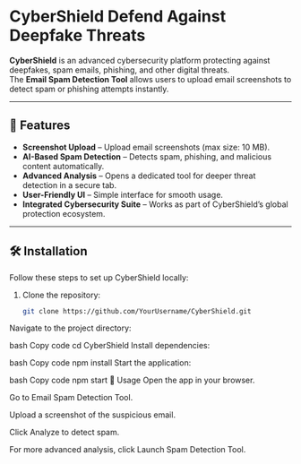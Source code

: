 # CyberShield Defend Against Deepfake Threats



**CyberShield** is an advanced cybersecurity platform protecting against deepfakes, spam emails, phishing, and other digital threats.  
The **Email Spam Detection Tool** allows users to upload email screenshots to detect spam or phishing attempts instantly.

---

## 🚀 Features

- **Screenshot Upload** – Upload email screenshots (max size: 10 MB).  
- **AI-Based Spam Detection** – Detects spam, phishing, and malicious content automatically.  
- **Advanced Analysis** – Opens a dedicated tool for deeper threat detection in a secure tab.  
- **User-Friendly UI** – Simple interface for smooth usage.  
- **Integrated Cybersecurity Suite** – Works as part of CyberShield’s global protection ecosystem.

---

## 🛠 Installation

Follow these steps to set up CyberShield locally:

1. Clone the repository:
   ```bash
   git clone https://github.com/YourUsername/CyberShield.git
Navigate to the project directory:

bash
Copy code
cd CyberShield
Install dependencies:

bash
Copy code
npm install
Start the application:

bash
Copy code
npm start
📌 Usage
Open the app in your browser.

Go to Email Spam Detection Tool.

Upload a screenshot of the suspicious email.

Click Analyze to detect spam.

For more advanced analysis, click Launch Spam Detection Tool.
